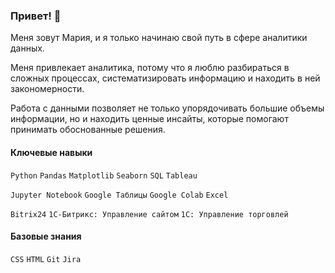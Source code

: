 ### Привет! 👋

Меня зовут Мария, и я только начинаю свой путь в сфере аналитики данных.

Меня привлекает аналитика, потому что я люблю разбираться в сложных процессах, систематизировать информацию и находить в ней закономерности.

Работа с данными позволяет не только упорядочивать большие объемы информации, но и находить ценные инсайты, которые помогают принимать обоснованные решения. 

#### Ключевые навыки

`Python` `Pandas` `Matplotlib` `Seaborn` `SQL` `Tableau`

`Jupyter Notebook` `Google Таблицы` `Google Colab` `Excel`

`Bitrix24` `1С-Битрикс: Управление сайтом` `1С: Управление торговлей`

#### Базовые знания

`CSS` `HTML` `Git` `Jira`


<!--
**leminam/leminam** is a ✨ _special_ ✨ repository because its `README.md` (this file) appears on your GitHub profile.

Here are some ideas to get you started:

- 🔭 I’m currently working on ...
- 🌱 I’m currently learning ...
- 👯 I’m looking to collaborate on ...
- 🤔 I’m looking for help with ...
- 💬 Ask me about ...
- 📫 How to reach me: ...
- 😄 Pronouns: ...
- ⚡ Fun fact: ...
-->
